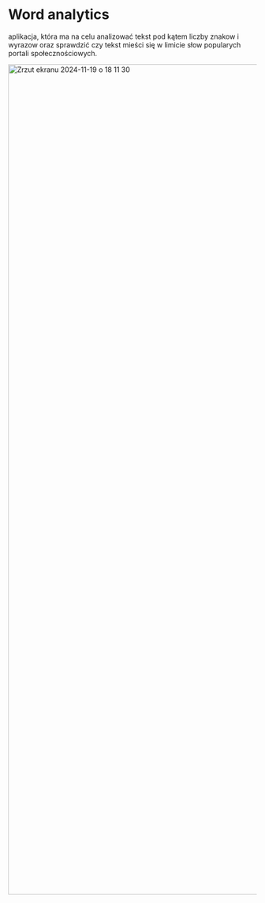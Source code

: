 # Word analytics
aplikacja, która ma na celu analizować tekst pod kątem liczby znakow i wyrazow oraz sprawdzić czy tekst mieści się w limicie słow popularych portali społecznościowych.

<img width="1680" alt="Zrzut ekranu 2024-11-19 o 18 11 30" src="https://github.com/user-attachments/assets/1497365f-7df0-4508-8994-846328b21a15">

